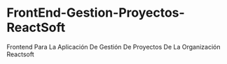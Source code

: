 # FrontEnd-Gestion-Proyectos-ReactSoft
Frontend Para La Aplicación De Gestión De Proyectos De La Organización Reactsoft
